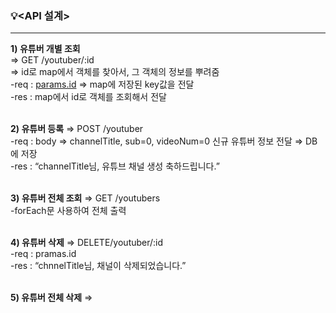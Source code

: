 ### 💡<API 설계>
---
**1) 유튜버 개별 조회** <br>
⇒ GET /youtuber/:id <br>
⇒ id로 map에서 객체를 찾아서, 그 객체의 정보를 뿌려줌<br>
  -req : [params.id](http://params.id) ⇒ map에 저장된 key값을 전달<br>
-res : map에서 id로 객체를 조회해서 전달<br><br>

**2) 유튜버 등록**
⇒ POST /youtuber <br>
-req : body ⇒ channelTitle, sub=0, videoNum=0 신규 유튜버 정보 전달 ⇒ DB에 저장 <br>
-res : “channelTitle님, 유튜브 채널 생성 축하드립니다.” <br>
<br>

 **3) 유튜버 전체 조회** 
⇒ GET /youtubers<br>
-forEach문 사용하여 전체 출력<br>
<br>

**4) 유튜버 삭제** 
⇒ DELETE/youtuber/:id <br>
-req : pramas.id <br>
-res : “chnnelTitle님, 채널이 삭제되었습니다.” <br>
<br>

**5) 유튜버 전체 삭제**
⇒
